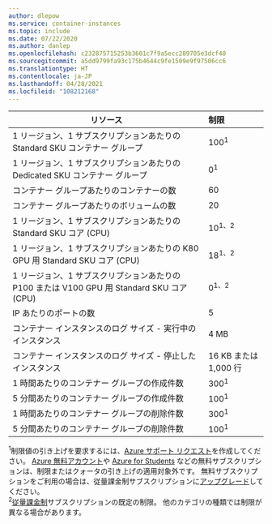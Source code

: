 ```yaml
---
author: dlepow
ms.service: container-instances
ms.topic: include
ms.date: 07/22/2020
ms.author: danlep
ms.openlocfilehash: c232875715253b3601c7f9a5ecc289705e3dcf40
ms.sourcegitcommit: a5dd9799fa93c175b4644c9fe1509e9f97506cc6
ms.translationtype: HT
ms.contentlocale: ja-JP
ms.lasthandoff: 04/28/2021
ms.locfileid: "108212168"
---
```

| リソース | 制限 |
| --- | :--- |
| 1 リージョン、1 サブスクリプションあたりの Standard SKU コンテナー グループ | 100<sup>1</sup> |
| 1 リージョン、1 サブスクリプションあたりの Dedicated SKU コンテナー グループ | 0<sup>1</sup> |
| コンテナー グループあたりのコンテナーの数 | 60 |
| コンテナー グループあたりのボリュームの数 | 20 |
| 1 リージョン、1 サブスクリプションあたりの Standard SKU コア (CPU) | 10<sup>1、2</sup> | 
| 1 リージョン、1 サブスクリプションあたりの K80 GPU 用 Standard SKU コア (CPU) | 18<sup>1、2</sup> |
| 1 リージョン、1 サブスクリプションあたりの P100 または V100 GPU 用 Standard SKU コア (CPU) | 0<sup>1、2</sup> |
| IP あたりのポートの数 | 5 |
| コンテナー インスタンスのログ サイズ - 実行中のインスタンス | 4 MB |
| コンテナー インスタンスのログ サイズ - 停止したインスタンス | 16 KB または 1,000 行 |
| 1 時間あたりのコンテナー グループの作成件数 |300<sup>1</sup> |
| 5 分間あたりのコンテナー グループの作成件数 | 100<sup>1</sup> |
| 1 時間あたりのコンテナー グループの削除件数 | 300<sup>1</sup> |
| 5 分間あたりのコンテナー グループの削除件数 | 100<sup>1</sup> |


<sup>1</sup>制限値の引き上げを要求するには、[Azure サポート リクエスト][azure-support]を作成してください。 [Azure 無料アカウント](https://azure.microsoft.com/offers/ms-azr-0044p/)や [Azure for Students](https://azure.microsoft.com/offers/ms-azr-0170p/) などの無料サブスクリプションは、制限またはクォータの引き上げの適用対象外です。 無料サブスクリプションをご利用の場合は、従量課金制サブスクリプションに[アップグレード](../articles/cost-management-billing/manage/upgrade-azure-subscription.md)してください。<br />
<sup>2</sup>[従量課金制](https://azure.microsoft.com/offers/ms-azr-0003p/)サブスクリプションの既定の制限。 他のカテゴリの種類では制限が異なる場合があります。<br/>

<!-- LINKS - External -->
[azure-support]: https://ms.portal.azure.com/#blade/Microsoft_Azure_Support/HelpAndSupportBlade/newsupportrequest
